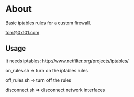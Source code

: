 About
=============
Basic iptables rules for a custom firewall.

tom@0x101.com

Usage
------------
It needs iptables: http://www.netfilter.org/projects/iptables/

on_rules.sh => turn on the iptables rules

off_rules.sh => turn off the rules

disconnect.sh => disconnect network interfaces
